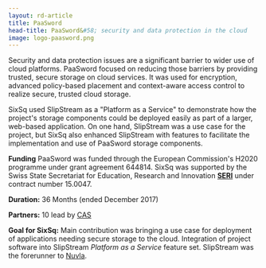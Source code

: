 ```yaml
---
layout: rd-article
title: PaaSword 
head-title: PaaSword&#58; security and data protection in the cloud
image: logo-paasword.png
---
```


Security and data protection issues are a significant barrier to wider use of cloud platforms.  PaaSword focused on reducing those barriers by providing trusted, secure storage on cloud services.  It was used for
encryption, advanced policy-based placement and context-aware access
control to realize secure, trusted cloud storage. 

SixSq used SlipStream as a "Platform as a Service" to demonstrate
how the project's storage components could be deployed easily as part of
a larger, web-based application.  On one hand, SlipStream was a use
case for the project, but SixSq also enhanced SlipStream with
features to facilitate the implementation and use of PaaSword storage
components. 


**Funding** PaaSword was funded through the European Commission's H2020
  programme under grant agreement 644814. SixSq was supported by the Swiss State Secretariat for Education, Research and Innovation **[SERI][seri]** under contract number 15.0047.

**Duration:** 36 Months (ended December 2017) 

**Partners:** 10 lead by [CAS][cas]

**Goal for SixSq:** Main contribution was bringing a use case for
  deployment of applications needing secure storage to the cloud.
  Integration of project software into SlipStream *Platform as a
  Service* feature set. SlipStream was the forerunner to [Nuvla](https://nuvla.io/).

[web]: https://paasword.io 
[cas]: https://www.cas.de/en/homepage.html
[seri]: https://www.sbfi.admin.ch/sbfi/en/home.html
